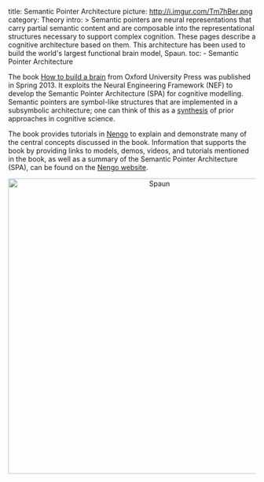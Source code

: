 title: Semantic Pointer Architecture
picture: http://i.imgur.com/Tm7hBer.png
category: Theory
intro: >
  Semantic pointers are neural representations that carry
  partial semantic content and are composable into the representational
  structures necessary to support complex cognition. These pages describe a
  cognitive architecture based on them. This architecture has been used to build
  the world's largest functional brain model, Spaun.
toc:
    - Semantic Pointer Architecture

The book
[How to build a brain](http://www.amazon.com/How-Build-Brain-Architecture-Architectures/dp/0199794545/)
from Oxford University Press
was published in Spring 2013.
It exploits the Neural Engineering Framework (NEF)
to develop the Semantic Pointer Architecture (SPA)
for cognitive modelling.
Semantic pointers are symbol-like structures that
are implemented in a subsymbolic architecture;
one can think of this as a
[synthesis](https://www.psychologytoday.com/blog/hot-thought/201306/the-new-synthesis-in-cognitive-science)
of prior approaches in cognitive science.

The book provides tutorials in [Nengo](http://nengo.ca)
to explain and demonstrate many
of the central concepts discussed in the book.
Information that supports the book by providing
links to models, demos, videos, and tutorials mentioned in the book,
as well as a summary of the Semantic Pointer Architecture (SPA),
can be found on the [Nengo website](http://nengo.ca/build-a-brain).

<center><img src="http://i.imgur.com/H1Hljcr.png" alt="Spaun" width=600/></center>
